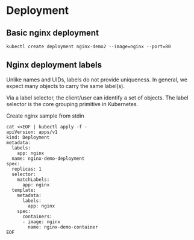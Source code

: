 # Deployment

## Basic nginx deployment
```
kubectl create deployment nginx-demo2 --image=nginx --port=80
```

## Nginx deployment labels
Unlike names and UIDs, labels do not provide uniqueness. In general, we expect many objects to carry the same label(s).

Via a label selector, the client/user can identify a set of objects. The label selector is the core grouping primitive in Kubernetes.

Create nginx sample from stdin
```
cat <<EOF | kubectl apply -f -
apiVersion: apps/v1
kind: Deployment
metadata:
  labels:
    app: nginx
  name: nginx-demo-deployment
spec:
  replicas: 1
  selector:
    matchLabels:
      app: nginx
  template:
    metadata:
      labels:
        app: nginx
    spec:
      containers:
      - image: nginx
        name: nginx-demo-container
EOF
```
